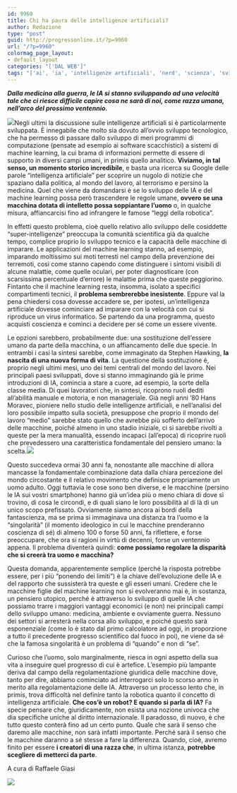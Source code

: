 ```yaml
---
id: 9960
title: Chi ha paura delle intelligenze artificiali?
author: Redazione
type: "post"
guid: http://progressonline.it/?p=9960
url: "/?p=9960"
colormag_page_layout:
- default_layout
categories: "['DAL WEB']"
tags: "['ai', 'ia', 'intelligenze artificiali', 'nerd', 'scienza', 'sviluppo', 'tech', 'tecnologia']"
---
```


***Dalla medicina alla guerra, le IA si stanno sviluppando ad una velocità tale che ci riesce difficile capire cosa ne sarà di noi, come razza umana, nell’arco del prossimo ventennio.***

![](https://progressonline.it/wp-content/uploads/2018/10/intelligenza-artificiale-1.jpg)Negli ultimi la discussione sulle intelligenze artificiali si è particolarmente sviluppata. È innegabile che molto sia dovuto all’ovvio sviluppo tecnologico, che ha permesso di passare dallo sviluppo di meri programmi di computazione (pensate ad esempio ai software scacchistici) a sistemi di machine learning, la cui brama di informazioni permette di essere di supporto in diversi campi umani, in primis quello analitico. **Viviamo, in tal senso, un momento storico incredibile**, e basta una ricerca su Google delle parole “intelligenza artificiale” per scoprire un nugolo di notizie che spaziano dalla politica, al mondo del lavoro, al terrorismo e persino la medicina. Quel che viene da domandarsi è se lo sviluppo delle IA e del machine learning possa però trascendere le regole umane, **ovvero se una macchina dotata di intelletto possa soppiantare l’uomo** o, in qualche misura, affiancarcisi fino ad infrangere le famose “leggi della robotica”.

In effetti questo problema, cioè quello relativo allo sviluppo delle cosiddette “super-intelligenze” preoccupa la comunità scientifica già da qualche tempo, complice proprio lo sviluppo tecnico e la capacità delle macchine di imparare. Le applicazioni del machine learning stanno, ad esempio, imparando moltissimo sui moti terresti nel campo della prevenzione dei terremoti, così come stanno capendo come distinguere i sintomi visibili di alcune malattie, come quelle oculari, per poter diagnosticare (con scarsissima percentuale d’errore) le malattie prima che queste peggiorino. Fintanto che il machine learning resta, insomma, isolato a specifici compartimenti tecnici, il **problema sembrerebbe inesistente**. Eppure val la pena chiedersi cosa dovesse accadere se, per ipotesi, un’intelligenza artificiale dovesse cominciare ad imparare con la velocità con cui si riproduce un virus informatico. Se partendo da una programma, questo acquisti coscienza e cominci a decidere per sé come un essere vivente.

Le opzioni sarebbero, probabilmente due: una sostituzione dell’essere umano da parte della macchina, o un affiancamento delle due specie. In entrambi i casi la sintesi sarebbe, come immaginato da Stephen Hawking, **la nascita di una nuova forma di vita**. La questione della sostituzione è, proprio negli ultimi mesi, uno dei temi centrali del mondo del lavoro. Nei principali paesi sviluppati, dove si stanno immaginando già le prime introduzioni di IA, comincia a stare a cuore, ad esempio, la sorte della classe media. Di quei lavoratori che, in sintesi, ricoprono ruoli dediti all’abilità manuale e motoria, e non manageriale. Già negli anni ’80 Hans Moravec, pioniere nello studio delle intelligenze artificiali, e nell’analisi del loro possibile impatto sulla società, presuppose che proprio il mondo del lavoro “medio” sarebbe stato quello che avrebbe più sofferto dell’arrivo delle macchine, poiché almeno in uno stadio iniziale, ci si sarebbe rivolti a queste per la mera manualità, essendo incapaci (all’epoca) di ricoprire ruoli che prevedessero una caratteristica fondamentale del pensiero umano: la scelta.![](https://progressonline.it/wp-content/uploads/2018/10/timthumb-1.jpg)

Questo succedeva ormai 30 anni fa, nonostante alle macchine di allora mancasse la fondamentale combinazione data dalla chiara percezione del mondo circostante e il relativo movimento che definisce propriamente un uomo adulto. Oggi tuttavia le cose sono ben diverse, e le macchine (persino le IA sui vostri smartphone) hanno già un’idea più o meno chiara di dove si trovino, di cosa le circondi, e di quali siano le loro possibilità al di là di un unico scopo prefissato. Ovviamente siamo ancora ai bordi della fantascienza, ma se prima si immaginava una distanza tra l’uomo e la “singolarità” (il momento ideologico in cui le macchine prenderanno coscienza di sé) di almeno 100 o forse 50 anni, fa riflettere, e forse preoccupare, che ora si ragioni in virtù di decenni, forse un ventennio appena. Il problema diventerà quindi: **come possiamo regolare la disparità che si creerà tra uomo e macchina?**

Questa domanda, apparentemente semplice (perché la risposta potrebbe essere, per i più “ponendo dei limiti”) è la chiave dell’evoluzione delle IA e del rapporto che sussisterà tra queste e gli esseri umani. Credere che le macchine figlie del machine learning non si evolveranno mai è, in sostanza, un pensiero utopico, perché è attraverso lo sviluppo di quelle IA che possiamo trarre i maggiori vantaggi economici (e non) nei principali campi dello sviluppo umano: medicina, ambiente e ovviamente guerra. Nessuno dei settori si arresterà nella corsa allo sviluppo, e poiché questo sarà esponenziale (come lo è stato dal primo calcolatore ad oggi, in proporzione a tutto il precedente progresso scientifico dal fuoco in poi), ne viene da sé che la famosa singolarità è un problema di “quando” e non di “se”.

Curioso che l’uomo, solo marginalmente, riesca in ogni aspetto della sua vita a inseguire quel progresso di cui è artefice. L’esempio più lampante deriva dal campo della regolamentazione giuridica delle macchine dove, tanto per dire, abbiamo cominciato ad interrogarci solo lo scorso anno in merito alla regolamentazione delle IA. Attraverso un processo lento che, in primis, trova difficoltà nel definire tanto la robotica quanto il concetto di intelligenza artificiale. **Che cos’è un robot? E quando si parla di IA?** Fa specie pensare che, giuridicamente, non esista una nozione univoca che dia specifiche uniche al diritto internazionale. Il paradosso, di nuovo, è che tutto questo conterà fino ad un certo punto. Quale che sarà il senso che daremo alle macchine, non sarà infatti importante. Perché sarà il senso che le macchine daranno a sé stesse a fare la differenza. Quando, cioè, avremo finito per essere **i creatori di una razza che**, in ultima istanza, **potrebbe scegliere di metterci da parte**.

A cura di Raffaele Giasi

![](https://progressonline.it/wp-content/uploads/2018/10/giasi.jpg)